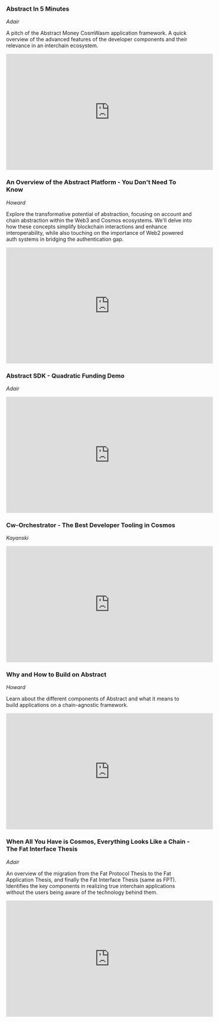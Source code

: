### Abstract In 5 Minutes

*Adair*

A pitch of the Abstract Money CosmWasm application framework. A quick overview of the advanced features of the developer components and their relevance in an interchain ecosystem.

<iframe width="560" height="315" src="https://www.youtube-nocookie.com/embed/yYTB9kVcy6Y?si=hvmQOd8kiRmZ4PP_" title="YouTube video player" frameborder="0" allow="accelerometer; autoplay; clipboard-write; encrypted-media; gyroscope; picture-in-picture; web-share" allowfullscreen></iframe>

### An Overview of the Abstract Platform - You Don't Need To Know

*Howard*

Explore the transformative potential of abstraction, focusing on account and chain abstraction within the Web3 and Cosmos ecosystems. We'll delve into how these concepts simplify blockchain interactions and enhance interoperability, while also touching on the importance of Web2 powered auth systems in bridging the authentication gap.
<iframe width="560" height="315" src="https://www.youtube.com/embed/8hxx7LN5H2g?si=9BxzI-rDeGTCK-f3" title="YouTube video player" frameborder="0" allow="accelerometer; autoplay; clipboard-write; encrypted-media; gyroscope; picture-in-picture; web-share" allowfullscreen></iframe>


### Abstract SDK - Quadratic Funding Demo

*Adair*

<iframe width="560" height="315" src="https://www.youtube-nocookie.com/embed/dqh-wu5cdeg?si=nivd0o4wtli4cvzh&amp;start=2" title="youtube video player" frameborder="0" allow="accelerometer; autoplay; clipboard-write; encrypted-media; gyroscope; picture-in-picture; web-share" allowfullscreen></iframe>

### Cw-Orchestrator - The Best Developer Tooling in Cosmos

*Kayanski*

<iframe width="560" height="315" src="https://www.youtube-nocookie.com/embed/-2jjtugd-ns?si=t4kgbzypxzlzgj5k&amp;start=2" title="youtube video player" frameborder="0" allow="accelerometer; autoplay; clipboard-write; encrypted-media; gyroscope; picture-in-picture; web-share" allowfullscreen></iframe>


### Why and How to Build on Abstract

*Howard*

Learn about the different components of Abstract and what it means to build applications on a chain-agnostic framework.

<iframe width="560" height="315" src="https://www.youtube-nocookie.com/embed/AsDOQF2Z7hA?si=4SnZklj9CwfKQVln&amp;start=2" title="YouTube video player" frameborder="0" allow="accelerometer; autoplay; clipboard-write; encrypted-media; gyroscope; picture-in-picture; web-share" allowfullscreen></iframe>

### When All You Have is Cosmos, Everything Looks Like a Chain - The Fat Interface Thesis

*Adair*

An overview of the migration from the Fat Protocol Thesis to the Fat Application Thesis, and finally the Fat Interface Thesis (same as FPT). Identifies the key components in realizing true interchain applications without the users being aware of the technology behind them.

<iframe width="560" height="315" src="https://www.youtube-nocookie.com/embed/5biJAkm3FoA?si=o1vTxwHdZs_igCAl&amp;start=4" title="YouTube video player" frameborder="0" allow="accelerometer; autoplay; clipboard-write; encrypted-media; gyroscope; picture-in-picture; web-share" allowfullscreen></iframe>
